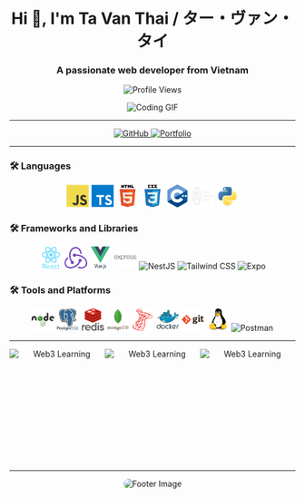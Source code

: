 <h1 align="center">Hi 👋, I'm Ta Van Thai / ター・ヴァン・タイ</h1>
<h3 align="center">A passionate web developer from Vietnam</h3>

<p align="center">
  <img src="https://komarev.com/ghpvc/?username=TaThasi&label=Profile%20views&color=0e75b6&style=flat" alt="Profile Views" />
</p>

<div align="center">
  <img src="https://media.giphy.com/media/fxsqOYnIMEefC/giphy.gif" width="200" alt="Coding GIF"/>
</div>

---
<div align="center"> <a href="https://github.com/TaThasi" target="_blank"> <img src="https://img.shields.io/badge/GitHub-100000?style=for-the-badge&logo=github&logoColor=white" alt="GitHub"> </a> <a href="https://www.vanthaita.space/" target="_blank"> <img src="https://img.shields.io/badge/Portfolio-000000?style=for-the-badge&logo=web&logoColor=white" alt="Portfolio"> </a> </div>

---

### 🛠️ Languages
<p align="center">
  <img src="https://raw.githubusercontent.com/devicons/devicon/master/icons/javascript/javascript-original.svg" alt="JavaScript" width="40" height="40"/>
  <img src="https://raw.githubusercontent.com/devicons/devicon/master/icons/typescript/typescript-original.svg" alt="TypeScript" width="40" height="40"/>
  <img src="https://raw.githubusercontent.com/devicons/devicon/master/icons/html5/html5-original-wordmark.svg" alt="HTML5" width="40" height="40"/>
  <img src="https://raw.githubusercontent.com/devicons/devicon/master/icons/css3/css3-original-wordmark.svg" alt="CSS3" width="40" height="40"/>
  <img src="https://raw.githubusercontent.com/devicons/devicon/master/icons/cplusplus/cplusplus-original.svg" alt="C++" width="40" height="40"/>
  <img src="https://raw.githubusercontent.com/rust-lang/www.rust-lang.org/master/static/images/rust-social-wide-dark.svg" alt="Rust" width="40" height="40"/>
  <img src="https://raw.githubusercontent.com/devicons/devicon/master/icons/python/python-original.svg" alt="Python" width="40" height="40"/>
</p>

### 🛠️ Frameworks and Libraries
<p align="center">
  <img src="https://raw.githubusercontent.com/devicons/devicon/master/icons/react/react-original-wordmark.svg" alt="React" width="40" height="40"/>
  <img src="https://raw.githubusercontent.com/devicons/devicon/master/icons/redux/redux-original.svg" alt="Redux" width="40" height="40"/>
  <img src="https://raw.githubusercontent.com/devicons/devicon/master/icons/vuejs/vuejs-original-wordmark.svg" alt="Vue.js" width="40" height="40"/>
  <img src="https://raw.githubusercontent.com/devicons/devicon/master/icons/express/express-original-wordmark.svg" alt="Express" width="40" height="40"/>
  <img src="https://www.npmjs.com/npm-avatar/eyJhbGciOiJIUzI1NiIsInR5cCI6IkpXVCJ9.eyJhdmF0YXJVUkwiOiJodHRwczovL3MuZ3JhdmF0YXIuY29tL2F2YXRhci9lZDI1OTU4NzA0MWM1YWI3OWYyNGNiMWUzNDFmMGEzNz9zaXplPTQ5NiZkZWZhdWx0PXJldHJvIn0.hLdG6hXQE4Dfil6090lrDEuGdsHbfQUijpy5RvzXjSg" alt="NestJS" width="40" height="40"/>
  <img src="https://images.viblo.asia/a7b4a81f-999c-478a-9f44-da71d9446fa8.jpg" alt="Tailwind CSS" width="40" height="40"/>
  <img src="https://raw.githubusercontent.com/expo/expo/main/.github/resources/banner.png" alt="Expo" width="40" height="40"/>
</p>

### 🛠️ Tools and Platforms
<p align="center">
  <img src="https://raw.githubusercontent.com/devicons/devicon/master/icons/nodejs/nodejs-original-wordmark.svg" alt="Node.js" width="40" height="40"/>
  <img src="https://raw.githubusercontent.com/devicons/devicon/master/icons/postgresql/postgresql-original-wordmark.svg" alt="PostgreSQL" width="40" height="40"/>
  <img src="https://raw.githubusercontent.com/devicons/devicon/master/icons/redis/redis-original-wordmark.svg" alt="Redis" width="40" height="40"/>
  <img src="https://raw.githubusercontent.com/devicons/devicon/master/icons/mongodb/mongodb-original-wordmark.svg" alt="MongoDB" width="40" height="40"/>
  <img src="https://raw.githubusercontent.com/devicons/devicon/master/icons/microsoftsqlserver/microsoftsqlserver-plain.svg" alt="Microsoft SQL Server" width="40" height="40"/>
  <img src="https://raw.githubusercontent.com/devicons/devicon/master/icons/docker/docker-original-wordmark.svg" alt="Docker" width="40" height="40"/>
  <img src="https://raw.githubusercontent.com/devicons/devicon/master/icons/git/git-original-wordmark.svg" alt="Git" width="40" height="40"/>
  <img src="https://raw.githubusercontent.com/devicons/devicon/master/icons/linux/linux-original.svg" alt="Linux" width="40" height="40"/>
  <img src="https://www.vectorlogo.zone/logos/getpostman/getpostman-icon.svg" alt="Postman" width="40" height="40"/>
</p>

---

<div style="width: 100%; display: flex; justify-content: center; align-items: center;>
    <div style="width: 100%; display: flex; gap: 10px;" align="center" gap="6px";>
        <img src="https://i.pinimg.com/originals/6f/94/bc/6f94bc83f0b71571c7317ce76605ced6.gif" alt="Web3 Learning" style="height: 200px; width: 250px;" margin="0 10px 0 10px">
        <img src="https://i.pinimg.com/originals/bb/dd/4e/bbdd4ea3986f4d3990caf2efb35c05a4.gif" alt="Web3 Learning" style="height: 200px; width: 250px;" margin="0 10px 0 10px">
        <img src="https://i.pinimg.com/originals/49/f4/16/49f416a4d35244412c69cf7113bc27ba.gif" alt="Web3 Learning" style="height: 200px; width: 250px;" margin="0 10px 0 10px">
    </div>
</div>


---
<div align="center">
  <img src="https://raw.githubusercontent.com/Trilokia/Trilokia/379277808c61ef204768a61bbc5d25bc7798ccf1/bottom_header.svg" style="border-radius: 20px;" alt="Footer Image"/>
</div>
